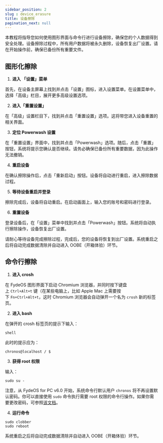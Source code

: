 ```yaml
---
sidebar_position: 2
slug : device_erasure
title: 设备擦除
pagination_next: null
---
```



本教程将指导您如何使用图形界面与命令行进行设备擦除，确保您的个人数据得到安全处理。设备擦除过程中，所有用户数据将被永久删除，设备恢复出厂设置。请在开始操作前，确保已备份所有重要文件。

## 图形化擦除

1. **进入 「设置」菜单**

首先，在设备主屏幕上找到并点击「设置」图标，进入设置菜单。在设置菜单中，选择「高级」栏目，展开更多高级设置选项。

2. **进入「重置设置」**

在「高级」设置栏目下，找到并点击「重置设置」选项。这将带您进入设备重置的相关界面。

3. **定位 Powerwash 设置**

在「重置设置」界面中，找到并点击「Powerwash」选项。随后，点击「重置」按钮，系统将提示您确认是否继续。请务必确保已备份所有重要数据，因为此操作无法撤销。

4. **重启设备**

在确认擦除操作后，点击「重新启动」按钮。设备将自动进行重启，进入擦除数据过程。

5. **等待设备重启并登录**

擦除完成后，设备将自动重启。在启动画面上，输入您的账号和密码进行登录。

6. **重置设备**

登录设备后，在「设置」菜单中找到并点击「Powerwash」按钮。系统将自动执行擦除操作，设备恢复出厂设置。

请耐心等待设备完成擦除过程，完成后，您的设备将恢复到出厂设置。系统重启之后将自动完成数据清除并自动进入 OOBE（开箱体验）环节。

## 命令行擦除

1. **进入 crosh**

在 FydeOS 图形界面下启动 Chromium 浏览器，并同时按下键盘上 `Ctrl+Alt+t` 键（在某些电脑上，比如 Apple Mac 上需要按下 `Fn+Ctrl+Alt+t`，这时 Chromium 浏览器会自动弹开一个名为 `crosh` 新的标签页。

2. **进入 bash**

在弹开的 crosh 标签页的提示下输入：

```
shell
```

此时的提示应为：

```
chronos@localhost / $
```

3. **获得 root 权限**

输入：

```
sudo su -
```

注意，从 FydeOS for PC v6.0 开始，系统命令行默认用户 `chronos` 将不再设置默认密码。你可以直接使用 `sudo` 命令执行需要 root 权限的命令行操作。如果你需要更改密码，可参照[该文档](https://fydeos.com/help/knowledge-base/recipes/chronos-password)。

4. **运行命令**

```
sudo clobber
sudo reboot

```

系统重启之后将自动完成数据清除并自动进入 OOBE（开箱体验）环节。